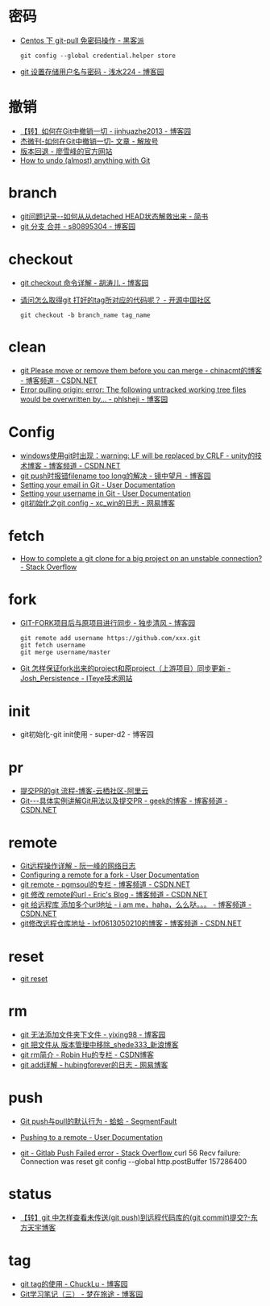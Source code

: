 # 密码

*   [Centos 下 git-pull 免密码操作 - 黑客派](https://hacpai.com/article/1493028317370)

        git config --global credential.helper store

*   [git 设置存储用户名与密码 - 浅水224 - 博客园](http://www.cnblogs.com/qianshui/p/5514662.html)

# 撤销

*   [【转】如何在Git中撤销一切 - jinhuazhe2013 - 博客园](http://www.cnblogs.com/jinhuazhe2013/p/5256403.html)
*   [杰微刊-如何在Git中撤销一切- 文章 - 解放号](http://www.jointforce.com/jfperiodical/article/796)
*   [版本回退 - 廖雪峰的官方网站](http://www.liaoxuefeng.com/wiki/0013739516305929606dd18361248578c67b8067c8c017b000/0013744142037508cf42e51debf49668810645e02887691000)
*   [How to undo (almost) anything with Git](https://github.com/blog/2019-how-to-undo-almost-anything-with-git)

# branch

*   [git问题记录--如何从从detached HEAD状态解救出来 - 简书](http://www.jianshu.com/p/ae4857d2f868)
*   [git 分支 合并 - s80895304 - 博客园](http://www.cnblogs.com/sk-net/archive/2011/07/11/2103282.html)

# checkout

*   [git checkout 命令详解 - 胡涛儿 - 博客园](http://www.cnblogs.com/hutaoer/archive/2013/05/07/git_checkout.html)
*   [请问怎么取得git 打好的tag所对应的代码呢？ - 开源中国社区](https://www.oschina.net/question/1030451_105857)

        git checkout -b branch_name tag_name

# clean

*   [git Please move or remove them before you can merge - chinacmt的博客 - 博客频道 - CSDN.NET](http://blog.csdn.net/chinacmt/article/details/52221733)
*   [Error pulling origin: error: The following untracked working tree files would be overwritten by... - phlsheji - 博客园](http://www.cnblogs.com/bhlsheji/p/5257966.html)

# Config

*   [windows使用git时出现：warning: LF will be replaced by CRLF - unity的技术博客 - 博客频道 - CSDN.NET](http://blog.csdn.net/unityoxb/article/details/20768687)
*   [git push时报错filename too long的解决 - 镜中望月 - 博客园](http://www.cnblogs.com/leexq/p/4594151.html)
*   [Setting your email in Git - User Documentation](https://help.github.com/articles/setting-your-email-in-git/)
*   [Setting your username in Git - User Documentation](https://help.github.com/articles/setting-your-username-in-git/)
*   [git初始化之git config - xc_win的日志 - 网易博客](http://blog.163.com/xc_win/blog/static/182291218201111281118615/)

# fetch

*   [How to complete a git clone for a big project on an unstable connection? - Stack Overflow](https://stackoverflow.com/questions/3954852/how-to-complete-a-git-clone-for-a-big-project-on-an-unstable-connection)

# fork

*   [GIT-FORK项目后与原项目进行同步 - 独步清风 - 博客园](http://www.cnblogs.com/dubuqingfeng/p/201503-git-fork-synchronized.html)

        git remote add username https://github.com/xxx.git
        git fetch username
        git merge username/master

    [](http://www.cnblogs.com/dubuqingfeng/p/201503-git-fork-synchronized.html)
*   [Git 怎样保证fork出来的project和原project（上游项目）同步更新 - Josh_Persistence - ITeye技术网站](http://josh-persistence.iteye.com/blog/2095643)

# init

*   git初始化-git init使用 - super-d2 - 博客园

# pr

*   [提交PR的git 流程-博客-云栖社区-阿里云](https://yq.aliyun.com/articles/72998?utm_campaign=wenzhang&utm_medium=article&utm_source=QQ-qun&201741&utm_content=m_15747)
*   [Git---具体实例讲解Git用法以及提交PR - geek的博客 - 博客频道 - CSDN.NET](http://blog.csdn.net/netdxy/article/details/50538762?locationNum=4&fps=1)

# remote

*   [Git远程操作详解 - 阮一峰的网络日志](http://www.ruanyifeng.com/blog/2014/06/git_remote.html)
*   [Configuring a remote for a fork - User Documentation](https://help.github.com/articles/configuring-a-remote-for-a-fork/)
*   [git remote - pgmsoul的专栏 - 博客频道 - CSDN.NET](http://blog.csdn.net/pgmsoul/article/details/7883706)
*   [git 修改 remote的url - Eric's Blog - 博客频道 - CSDN.NET](http://blog.csdn.net/kafeidev/article/details/8589527)
*   [git 给远程库 添加多个url地址 - i am me，haha，么么哒。。。 - 博客频道 - CSDN.NET](http://blog.csdn.net/zhuyu_deng/article/details/44411245)
*   [git修改远程仓库地址 - lxf0613050210的博客 - 博客频道 - CSDN.NET](http://blog.csdn.net/lxf0613050210/article/details/51721023)

# reset

*   [git reset](http://www.360doc.com/content/13/0407/15/7044580_276700018.shtml)

# rm

*   [git 无法添加文件夹下文件 - yixing98 - 博客园](http://www.cnblogs.com/howdop/p/5583342.html)
*   [git 把文件从 版本管理中移除_shede333_新浪博客](http://blog.sina.com.cn/s/blog_59fb90df0101980a.html)
*   [git rm简介 - Robin Hu的专栏 - CSDN博客 ](http://blog.csdn.net/hudashi/article/details/7664429)
*   [git add详解 - hubingforever的日志 - 网易博客 ](http://hubingforever.blog.163.com/blog/static/171040579201231110371044/)

# push

*   [Git push与pull的默认行为 - 蛤蛤 - SegmentFault](https://segmentfault.com/a/1190000002783245)
*   [Pushing to a remote - User Documentation](https://help.github.com/articles/pushing-to-a-remote/)

* [git - Gitlab Push Failed error - Stack Overflow ](https://stackoverflow.com/questions/36940425/gitlab-push-failed-error)
curl 56 Recv failure: Connection was reset
git config --global http.postBuffer 157286400


# status

*   [【转】git 中怎样查看未传送(git push)到远程代码库的(git commit)提交?-东方天宇博客](http://blog.i1728.com/post/%E3%80%90%E8%BD%AC%E3%80%91git+%E4%B8%AD%E6%80%8E%E6%A0%B7%E6%9F%A5%E7%9C%8B%E6%9C%AA%E4%BC%A0%E9%80%81%28git+push%29%E5%88%B0%E8%BF%9C%E7%A8%8B%E4%BB%A3%E7%A0%81%E5%BA%93%E7%9A%84%28git+commit%29%E6%8F%90%E4%BA%A4%3F.html)

# tag

*   [git tag的使用 - ChuckLu - 博客园](http://www.cnblogs.com/chucklu/p/4756171.html)
*   [Git学习笔记（三） - 梦在旅途 - 博客园](http://www.cnblogs.com/zuowj/p/4556888.html)